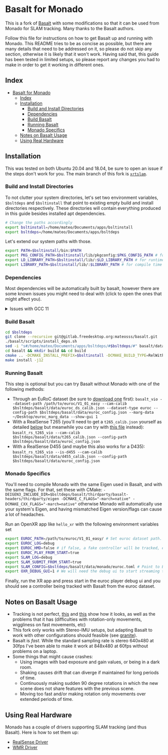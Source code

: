 # Basalt for Monado

This is a fork of [Basalt](https://gitlab.com/VladyslavUsenko/basalt) with some
modifications so that it can be used from Monado for SLAM tracking. Many thanks
to the Basalt authors.

Follow this file for instructions on how to get Basalt up and running with
Monado. This README tries to be as concise as possible, but there are many
details that need to be addressed on it, so please do not skip any section,
otherwise it is likely that it won't work. Having said that, this guide has
been tested in limited setups, so please report any changes you had to make
in order to get it working in different ones.

## Index

- [Basalt for Monado](#basalt-for-monado)
  - [Index](#index)
  - [Installation](#installation)
    - [Build and Install Directories](#build-and-install-directories)
    - [Dependencies](#dependencies)
    - [Build Basalt](#build-basalt)
    - [Running Basalt](#running-basalt)
    - [Monado Specifics](#monado-specifics)
  - [Notes on Basalt Usage](#notes-on-basalt-usage)
  - [Using Real Hardware](#using-real-hardware)

## Installation

This was tested on both Ubuntu 20.04 and 18.04, be sure to open an issue if the
steps don't work for you. The main branch of this fork is
[`xrtslam`](https://gitlab.freedesktop.org/mateosss/basalt/-/tree/xrtslam).

### Build and Install Directories

To not clutter your system directories, let's set two environment variables,
`$bsltdeps` and `$bsltinstall` that point to existing empty build and install
directories respectively. These directories will contain everything produced in
this guide besides installed apt dependencies.

```bash
# Change the paths accordingly
export bsltinstall=/home/mateo/Documents/apps/bsltinstall
export bsltdeps=/home/mateo/Documents/apps/bsltdeps
```

Let's extend our system paths with those.

```bash
export PATH=$bsltinstall/bin:$PATH
export PKG_CONFIG_PATH=$bsltinstall/lib/pkgconfig:$PKG_CONFIG_PATH # for compile time pkg-config
export LD_LIBRARY_PATH=$bsltinstall/lib/:$LD_LIBRARY_PATH # for runtime ld
export LIBRARY_PATH=$bsltinstall/lib/:$LIBRARY_PATH # for compile time gcc
```

### Dependencies

Most dependencies will be automatically built by basalt, however there are some
known issues you might need to deal with (click to open the ones that might
affect you).

<details>
  <summary>Issues with GCC 11</summary>

  If you are using GCC 11 you might also get some issues with pangolin as there is now a
  [name clash with Pagolin `_serialize()` name](https://github.com/stevenlovegrove/Pangolin/issues/657),
  it [should be fixed](https://gcc.gnu.org/bugzilla/show_bug.cgi?id=100438#c12)
  in newer versions of GCC-11. For fixing it yourself, you can cherry-pick
  [these commits](https://github.com/stevenlovegrove/Pangolin/pull/658/commits),
  or use a different GCC version.
  (see
  [this discord thread](https://discord.com/channels/556527313823596604/556527314670714901/904339906288050196)
  in the Monado server for more info).
</details>

### Build Basalt

```bash
cd $bsltdeps
git clone --recursive git@gitlab.freedesktop.org:mateosss/basalt.git
./basalt/scripts/install_deps.sh
sed -i "s#/home/mateo/Documents/apps/bsltdeps/#$bsltdeps/#" basalt/data/monado/*.toml
cd basalt && mkdir build && cd build
cmake .. -DCMAKE_INSTALL_PREFIX=$bsltinstall -DCMAKE_BUILD_TYPE=RelWithDebInfo -DBUILD_TESTS=off -DBASALT_INSTANTIATIONS_DOUBLE=off
make install -j12
```

### Running Basalt

This step is optional but you can try Basalt without Monado with one of the following methods:

- Through an EuRoC dataset (be sure to [download
  one](http://robotics.ethz.ch/~asl-datasets/ijrr_euroc_mav_dataset/vicon_room1/)
  first): `basalt_vio --dataset-path /path/to/euroc/V1_01_easy --cam-calib
  $bsltdeps/basalt/data/euroc_ds_calib.json --dataset-type euroc --config-path
  $bsltdeps/basalt/data/euroc_config.json --marg-data ~/Desktop/euroc_marg_data
  --show-gui 1`
- With a RealSense T265 (you'll need to get a `t265_calib.json` yourself as
  detailed [below](#configuring-basalt) but meanwhile you can try with [this
  file](https://gitlab.com/VladyslavUsenko/basalt/-/issues/52) instead):
  `basalt_rs_t265_vio --cam-calib $bsltdeps/basalt/data/t265_calib.json
  --config-path $bsltdeps/basalt/data/euroc_config.json`
- With a RealSense D455 (and maybe this also works for a D435):
  `basalt_rs_t265_vio --is-d455 --cam-calib
  $bsltdeps/basalt/data/d455_calib.json --config-path
  $bsltdeps/basalt/data/euroc_config.json`

### Monado Specifics

You'll need to compile Monado with the same Eigen used in Basalt, and with the
same flags. For that, set these with CMake:
`-DEIGEN3_INCLUDE_DIR=$bsltdeps/basalt/thirdparty/basalt-headers/thirdparty/eigen
-DCMAKE_C_FLAGS="-march=native" -DCMAKE_CXX_FLAGS="-march=native"` otherwise
Monado will automatically use your system's Eigen, and having mismatched Eigen
version/flags can cause a lot of headaches.

Run an OpenXR app like `hello_xr` with the following environment variables set

```bash
export EUROC_PATH=/path/to/euroc/V1_01_easy/ # Set euroc dataset path. You can get a dataset from http://robotics.ethz.ch/~asl-datasets/ijrr_euroc_mav_dataset/vicon_room1/V1_01_easy/V1_01_easy.zip
export EUROC_LOG=debug
export EUROC_HMD=false # if false, a fake controller will be tracked, else a fake HMD
export EUROC_PLAY_FROM_START=true
export SLAM_LOG=debug
export SLAM_SUBMIT_FROM_START=true
export SLAM_CONFIG=$bsltdeps/basalt/data/monado/euroc.toml # Point to Basalt config file for Euroc
export OXR_DEBUG_GUI=1 # We will need the debug ui to start streaming the dataset
```

Finally, run the XR app and press start in the euroc player debug ui and you
should see a controller being tracked with Basalt from the euroc dataset.

## Notes on Basalt Usage

- Tracking is not perfect, [this](https://youtu.be/mIgRHmxbaC8) and
  [this](https://youtu.be/gxu3Ve8VCnI) show how it looks, as well as the
  problems that it has (difficulties with rotation-only movements, wiggliness on
  fast movements, etc)
- This fork only works with Stereo-IMU setups, but adapting Basalt to work with
  other configurations should feasible (see
  [granite](https://github.com/DLR-RM/granite)).
- Basalt is _fast_. While the standard sampling rate is stereo 640x480 at 30fps
  I've been able to make it work at 848x480 at 60fps without problems on a
  laptop.
- Some things that might cause crashes:
  - Using images with bad exposure and gain values, or being in a dark room.
  - Shaking causes drift that can diverge if maintained for long periods of
    time.
  - Continuously making sudden 90 degree rotations in which the new scene does not share
    features with the previous scene.
  - Moving too fast and/or making rotation only movements over extended periods
    of time.

## Using Real Hardware

Monado has a couple of drivers supporting SLAM tracking (and thus Basalt). Here is how to set them up:

- [RealSense Driver](doc/monado/Realsense.md)
- [WMR Driver](doc/monado/WMR.md)
